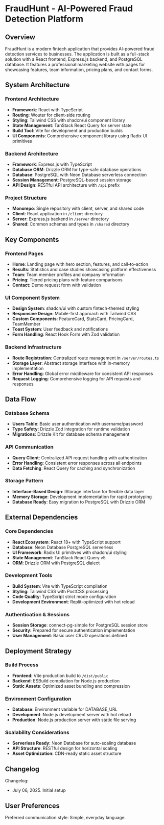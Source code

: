 # FraudHunt - AI-Powered Fraud Detection Platform

## Overview

FraudHunt is a modern fintech application that provides AI-powered fraud detection services to businesses. The application is built as a full-stack solution with a React frontend, Express.js backend, and PostgreSQL database. It features a professional marketing website with pages for showcasing features, team information, pricing plans, and contact forms.

## System Architecture

### Frontend Architecture
- **Framework**: React with TypeScript
- **Routing**: Wouter for client-side routing
- **Styling**: Tailwind CSS with shadcn/ui component library
- **State Management**: TanStack React Query for server state
- **Build Tool**: Vite for development and production builds
- **UI Components**: Comprehensive component library using Radix UI primitives

### Backend Architecture
- **Framework**: Express.js with TypeScript
- **Database ORM**: Drizzle ORM for type-safe database operations
- **Database**: PostgreSQL with Neon Database serverless connection
- **Session Management**: PostgreSQL-based session storage
- **API Design**: RESTful API architecture with `/api` prefix

### Project Structure
- **Monorepo**: Single repository with client, server, and shared code
- **Client**: React application in `/client` directory
- **Server**: Express.js backend in `/server` directory
- **Shared**: Common schemas and types in `/shared` directory

## Key Components

### Frontend Pages
- **Home**: Landing page with hero section, features, and call-to-action
- **Results**: Statistics and case studies showcasing platform effectiveness
- **Team**: Team member profiles and company information
- **Pricing**: Tiered pricing plans with feature comparisons
- **Contact**: Demo request form with validation

### UI Component System
- **Design System**: shadcn/ui with custom fintech-themed styling
- **Responsive Design**: Mobile-first approach with Tailwind CSS
- **Custom Components**: FeatureCard, StatsCard, PricingCard, TeamMember
- **Toast System**: User feedback and notifications
- **Form Handling**: React Hook Form with Zod validation

### Backend Infrastructure
- **Route Registration**: Centralized route management in `/server/routes.ts`
- **Storage Layer**: Abstract storage interface with in-memory implementation
- **Error Handling**: Global error middleware for consistent API responses
- **Request Logging**: Comprehensive logging for API requests and responses

## Data Flow

### Database Schema
- **Users Table**: Basic user authentication with username/password
- **Type Safety**: Drizzle Zod integration for runtime validation
- **Migrations**: Drizzle Kit for database schema management

### API Communication
- **Query Client**: Centralized API request handling with authentication
- **Error Handling**: Consistent error responses across all endpoints
- **Data Fetching**: React Query for caching and synchronization

### Storage Pattern
- **Interface-Based Design**: IStorage interface for flexible data layer
- **Memory Storage**: Development implementation for rapid prototyping
- **Database Ready**: Easy migration to PostgreSQL with Drizzle ORM

## External Dependencies

### Core Dependencies
- **React Ecosystem**: React 18+ with TypeScript support
- **Database**: Neon Database PostgreSQL serverless
- **UI Framework**: Radix UI primitives with shadcn/ui styling
- **State Management**: TanStack React Query v5
- **ORM**: Drizzle ORM with PostgreSQL dialect

### Development Tools
- **Build System**: Vite with TypeScript compilation
- **Styling**: Tailwind CSS with PostCSS processing
- **Code Quality**: TypeScript strict mode configuration
- **Development Environment**: Replit-optimized with hot reload

### Authentication & Sessions
- **Session Storage**: connect-pg-simple for PostgreSQL session store
- **Security**: Prepared for secure authentication implementation
- **User Management**: Basic user CRUD operations defined

## Deployment Strategy

### Build Process
- **Frontend**: Vite production build to `/dist/public`
- **Backend**: ESBuild compilation for Node.js production
- **Static Assets**: Optimized asset bundling and compression

### Environment Configuration
- **Database**: Environment variable for DATABASE_URL
- **Development**: Node.js development server with hot reload
- **Production**: Node.js production server with static file serving

### Scalability Considerations
- **Serverless Ready**: Neon Database for auto-scaling database
- **API Structure**: RESTful design for horizontal scaling
- **Asset Optimization**: CDN-ready static asset structure

## Changelog

Changelog:
- July 06, 2025. Initial setup

## User Preferences

Preferred communication style: Simple, everyday language.
